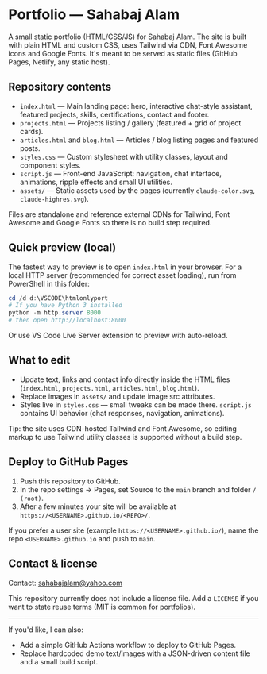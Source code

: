 # Portfolio — Sahabaj Alam

A small static portfolio (HTML/CSS/JS) for Sahabaj Alam. The site is built with plain HTML and custom CSS, uses Tailwind via CDN, Font Awesome icons and Google Fonts. It's meant to be served as static files (GitHub Pages, Netlify, any static host).

## Repository contents

- `index.html` — Main landing page: hero, interactive chat-style assistant, featured projects, skills, certifications, contact and footer.
- `projects.html` — Projects listing / gallery (featured + grid of project cards).
- `articles.html` and `blog.html` — Articles / blog listing pages and featured posts.
- `styles.css` — Custom stylesheet with utility classes, layout and component styles.
- `script.js` — Front-end JavaScript: navigation, chat interface, animations, ripple effects and small UI utilities.
- `assets/` — Static assets used by the pages (currently `claude-color.svg`, `claude-highres.svg`).

Files are standalone and reference external CDNs for Tailwind, Font Awesome and Google Fonts so there is no build step required.

## Quick preview (local)

The fastest way to preview is to open `index.html` in your browser. For a local HTTP server (recommended for correct asset loading), run from PowerShell in this folder:

```powershell
cd /d d:\VSCODE\htmlonlyport
# If you have Python 3 installed
python -m http.server 8000
# then open http://localhost:8000
```

Or use VS Code Live Server extension to preview with auto-reload.

## What to edit

- Update text, links and contact info directly inside the HTML files (`index.html`, `projects.html`, `articles.html`, `blog.html`).
- Replace images in `assets/` and update image src attributes.
- Styles live in `styles.css` — small tweaks can be made there. `script.js` contains UI behavior (chat responses, navigation, animations).

Tip: the site uses CDN-hosted Tailwind and Font Awesome, so editing markup to use Tailwind utility classes is supported without a build step.

## Deploy to GitHub Pages

1. Push this repository to GitHub.
2. In the repo settings → Pages, set Source to the `main` branch and folder `/ (root)`.
3. After a few minutes your site will be available at `https://<USERNAME>.github.io/<REPO>/`.

If you prefer a user site (example `https://<USERNAME>.github.io/`), name the repo `<USERNAME>.github.io` and push to `main`.

## Contact & license

Contact: sahabajalam@yahoo.com

This repository currently does not include a license file. Add a `LICENSE` if you want to state reuse terms (MIT is common for portfolios).

---

If you'd like, I can also:
- Add a simple GitHub Actions workflow to deploy to GitHub Pages.
- Replace hardcoded demo text/images with a JSON-driven content file and a small build script.
